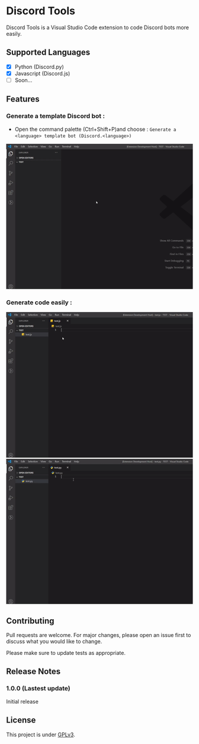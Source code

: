 # Discord Tools

Discord Tools is a Visual Studio Code extension to code Discord bots more easily.


## Supported Languages

- [x] Python (Discord.py)
- [x] Javascript (Discord.js)
- [ ] Soon...

## Features

### Generate a template Discord bot : 
- Open the command palette (Ctrl+Shift+P)and choose : `Generate a <language> template bot (Discord.<language>)`

![](.github/video1.gif)

### Generate code easily :

![](.github/video2.gif) 
![](.github/video3.gif)

## Contributing

Pull requests are welcome. For major changes, please open an issue first to discuss what you would like to change.

Please make sure to update tests as appropriate.


## Release Notes

### 1.0.0 (Lastest update)

Initial release


## License

This project is under [GPLv3](https://github.com/Darkempire78/Raid-Protect-Discord-Bot/blob/master/LICENSE).
